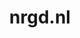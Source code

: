 ---
layout: post
title: "nrgd.nl"
internal_url: "/dutchgov/nrgd.nl.html"
subdomains_count: 7
all_subdomains_count: 11
urls_count: 7
ssl_rank: 0
http_rank: 69.285714285714
url_link: /data/nrgd.nl/urls.txt
all_subdomains_link: /data/nrgd.nl/all_subdomains.txt
subdomains_link: /data/nrgd.nl/subdomains.txt
categories: dutchgov
---